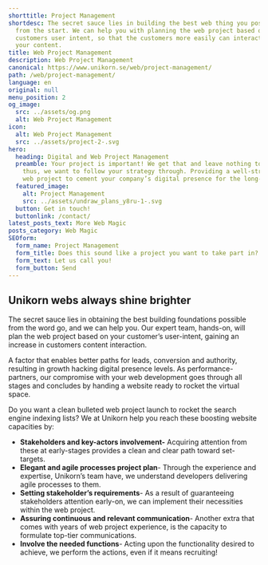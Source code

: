 ```yaml
---
shorttitle: Project Management
shortdesc: The secret sauce lies in building the best web thing you possibly can
  from the start. We can help you with planning the web project based on your
  customers user intent, so that the customers more easily can interact with
  your content.
title: Web Project Management
description: Web Project Management
canonical: https://www.unikorn.se/web/project-management/
path: /web/project-management/
language: en
original: null
menu_position: 2
og_image:
  src: ../assets/og.png
  alt: Web Project Management
icon:
  alt: Web Project Management
  src: ../assets/project-2-.svg
hero:
  heading: Digital and Web Project Management
  preamble: Your project is important! We get that and leave nothing to chance,
    thus, we want to follow your strategy through. Providing a well-structured
    web project to cement your company’s digital presence for the long-run.
  featured_image:
    alt: Project Management
    src: ../assets/undraw_plans_y8ru-1-.svg
  button: Get in touch!
  buttonlink: /contact/
latest_posts_text: More Web Magic
posts_category: Web Magic
SEOform:
  form_name: Project Management
  form_title: Does this sound like a project you want to take part in?
  form_text: Let us call you!
  form_button: Send
---
```

## Unikorn webs always shine brighter

The secret sauce lies in obtaining the best building foundations possible from the word go, and we can help you. Our expert team, hands-on, will plan the web project based on your customer’s user-intent, gaining an increase in customers content interaction.

A factor that enables better paths for leads, conversion and authority, resulting in growth hacking digital presence levels. As performance-partners, our compromise with your web development goes through all stages and concludes by handing a website ready to rocket the virtual space.

Do you want a clean bulleted web project launch to rocket the search engine indexing lists? We at Unikorn help you reach these boosting website capacities by:

* **Stakeholders and key-actors involvement-** Acquiring attention from these at early-stages provides a clean and clear path toward set-targets.
* **Elegant and agile processes project plan**- Through the experience and expertise, Unikorn’s team have, we understand developers delivering agile processes to them.
* **Setting stakeholder’s requirements**- As a result of guaranteeing stakeholders attention early-on, we can implement their necessities within the web project.
* **Assuring continuous and relevant communication**- Another extra that comes with years of web project experience, is the capacity to formulate top-tier communications.
* **Involve the needed functions**- Acting upon the functionality desired to achieve, we perform the actions, even if it means recruiting!